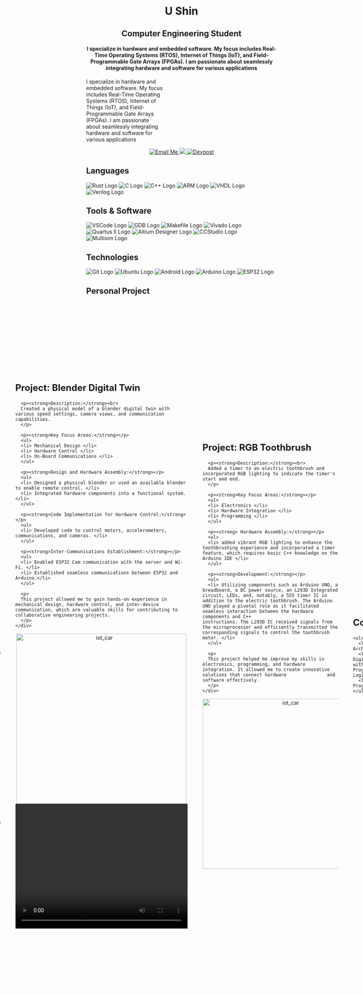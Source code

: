 <!-- ------------------------------- Headers ------------------------------- -->

<h1 align="center"> </h1>
<h1 align="center"> U Shin </h1>
<h2 align="center"> Computer Engineering Student </h2>

<h4 align="center">  I specialize in hardware and embedded software. My focus includes Real-Time Operating Systems (RTOS), Internet of Things (IoT), and Field-Programmable Gate Arrays (FPGAs). I am passionate about seamlessly integrating hardware and software for various applications </h4>

<!-- ------------------------------- Margins Setting ------------------------------- -->

<p style="margin-left: 300x; margin-right: 300px;">I specialize in hardware and embedded software. My focus includes Real-Time Operating Systems (RTOS), Internet of Things (IoT), and Field-Programmable Gate Arrays (FPGAs). I am passionate about seamlessly integrating hardware and software for various applications</p>

<!-- ------------------------------- Socials ------------------------------- -->

<p align="center">
  <a href="mailto:ushin@buffalo.edu" style="margin: 0">
    <img src="https://img.shields.io/badge/Email%20Me-blue?style=for-the-badge&logo=gmail" alt="Email Me">
  </a>

  <a href="https://www.linkedin.com/in/u-shin" rel="nofollow" style="margin: 0">
    <img src="https://img.shields.io/badge/LinkedIn-0077B5?style=for-the-badge&logo=linkedin&logoColor=white">
  </a>

  <a href="https://devpost.com/ushin404?ref_content=user-portfolio&ref_feature=portfolio&ref_medium=global-nav" style="margin: 0">
    <img src="https://img.shields.io/badge/Devpost-blue?style=for-the-badge&logo=devpost" alt="Devpost">
  </a>
</p>

## Languages
![Rust Logo](https://img.shields.io/badge/Rust-000000?style=for-the-badge&logo=rust&logoColor=white)
![C Logo](https://img.shields.io/badge/C-00599C?style=for-the-badge&logo=c&logoColor=white)
![C++ Logo](https://img.shields.io/badge/C++-00599C?style=for-the-badge&logo=c%2B%2B&logoColor=white)
![ARM Logo](https://img.shields.io/badge/ARM-00979D?style=for-the-badge&logo=arm&logoColor=white)
![VHDL Logo](https://img.shields.io/badge/VHDL-543978?style=for-the-badge&logo=vhdl&logoColor=white)
![Verilog Logo](https://img.shields.io/badge/Verilog-0052CC?style=for-the-badge&logo=verilog&logoColor=white)

## Tools & Software
![VSCode Logo](https://img.shields.io/badge/VSCode-007ACC?style=for-the-badge&logo=visual-studio-code&logoColor=white)
![GDB Logo](https://img.shields.io/badge/GDB-F05032?style=for-the-badge&logo=gdb&logoColor=white)
![Makefile Logo](https://img.shields.io/badge/Makefile-000000?style=for-the-badge&logo=gnu-make&logoColor=white)
![Vivado Logo](https://img.shields.io/badge/Vivado-AC4144?style=for-the-badge&logo=xilinx&logoColor=white)
![Quartus II Logo](https://img.shields.io/badge/Quartus%20II-0081CD?style=for-the-badge&logo=altera&logoColor=white)
![Altium Designer Logo](https://img.shields.io/badge/Altium%20Designer-0043CE?style=for-the-badge&logo=altium&logoColor=white)
![CCStudio Logo](https://img.shields.io/badge/CCStudio-0078D4?style=for-the-badge&logo=ti&logoColor=white)
![Multisim Logo](https://img.shields.io/badge/Multisim-FF6600?style=for-the-badge&logo=national-instruments&logoColor=white)

## Technologies
![Git Logo](https://img.shields.io/badge/Git-F05032?style=for-the-badge&logo=git&logoColor=white)
![Ubuntu Logo](https://img.shields.io/badge/Ubuntu-E95420?style=for-the-badge&logo=ubuntu&logoColor=white)
![Android Logo](https://img.shields.io/badge/Android-3DDC84?style=for-the-badge&logo=android&logoColor=white)
![Arduino Logo](https://img.shields.io/badge/Arduino-00979D?style=for-the-badge&logo=arduino&logoColor=white)
![ESP32 Logo](https://img.shields.io/badge/ESP32-000000?style=for-the-badge&logo=esp32&logoColor=white)

## Personal Project

<!-- ------------------------------- Project 1 ------------------------------- -->

 <div style="display: flex; justify-content: center; align-items: center;">
    <div style="flex: 1; max-width: 50%; padding: 20px;">
      <h2 style="font-size: 24px;">Project: IoT Remote Control Car</h2>
      
      <p><strong>Description:</strong><br>
      This project utilizes an ESP32 microcontroller with Bluetooth capabilities, allowing your   smartphone to connect to an app that emulates a physical controller. Simply press the "En"            
      button on the ESP32 to pair with your phone via the "Arduino BT Joystick" app.
      </p>
      
      <p><strong>Key Focus Areas:</strong></p>
      <ul>
      <li> Hardware Integration </li>
      <li> Programming </li>
      </ul>
      
      <p><strong>Development Process:</strong></p>
      <ul>
      <li> Disassembled a Walmart RC car while retaining its motor driver and microcontroller. </li>
      <li> Replaced the internal microcontroller with a more powerful ESP32. </li>
      <li> Utilized the existing motor driver for precise control of car movements (forward,       
           backward, left, and right turns). </li>
      <li> Connected the soldered wires to GPIO pins on the ESP32. </li>
      <li> Programmed the system using Arduino IDE to establish inputs and outputs. </li>
      <li> Incorporated Bluetooth functionality using ESP32 documentation code. </li>
      <li> Added LED indicators for Bluetooth mode and audio feedback for control actions. </li>
      </ul>
  
      <p>
      This project allowed me to apply my passion for RC technology and develop expertise in IoT, hardware modification, and microcontroller programming.
      </p>
    </div>

  <div style="flex: 1; text-align: center;">
    <!-- Pictures go here -->
    <p align="center">
      <img src="https://github.com/ushin-cse/ushin-cse.github.io/assets/55006699/29d98a4a-fda4-4851-91d7-4c27af35682d" alt="iot_car" width="450">
      <img src="https://github.com/ushin-cse/ushin-cse.github.io/assets/55006699/0d615888-05a3-4e32-887d-4290270ac935" alt="iot_car" width="450">
    </p>
  </div>
</div>

<!-- ------------------------------- Project 2 ------------------------------- -->

  <div style="display: flex; justify-content: center; align-items: center;">
    <div style="flex: 1; max-width: 50%; padding: 20px;">
      <h2 style="font-size: 24px;">Project: Blender Digital Twin</h2>
      
      <p><strong>Description:</strong><br>
      Created a physical model of a blender digital twin with various speed settings, camera views, and communication capabilities.
      </p>
      
      <p><strong>Key Focus Areas:</strong></p>
      <ul>
      <li> Mechanical Design </li>
      <li> Hardware Control </li>
      <li> On-Board Communications </li>
      </ul>
      
      <p><strong>Design and Hardware Assembly:</strong></p>
      <ul>
      <li> Designed a physical blender or used an available blender to enable remote control. </li>
      <li> Integrated hardware components into a functional system. </li>
      </ul>
      
      <p><strong>Code Implementation for Hardware Control:</strong></p>
      <ul>
      <li> Developed code to control motors, accelerometers, communications, and cameras. </li>
      </ul>
  
      <p><strong>Inter-Communications Establishment:</strong></p>
      <ul>
      <li> Enabled ESP32 Cam communication with the server and Wi-Fi. </li>
      <li> Established seamless communications between ESP32 and Arduino.</li>
      </ul>
  
      <p>
      This project allowed me to gain hands-on experience in mechanical design, hardware control, and inter-device communication, which are valuable skills for contributing to        collaborative engineering projects.
      </p>
    </div>

  <div style="flex: 1; text-align: center;">
    <!-- Pictures go here -->
    <p align="center">
      <img src="https://github.com/ushin-cse/ushin-cse.github.io/assets/55006699/aed78695-dbe6-4600-9d63-341d8b7206a0" alt="iot_car" width="450">
      <video width="455" height="330" controls>
      <source src="https://github.com/ushin-cse/ushin-cse.github.io/assets/55006699/fa15ea39-5e31-4252-b0ad-a6a41c55ee50" type="video/mp4">
      </video>
    </p>
  </div>
</div>

<!-- ------------------------------- Project 2 ------------------------------- -->

  <div style="display: flex; justify-content: center; align-items: center;">
    <div style="flex: 1; max-width: 50%; padding: 20px;">
      <h2 style="font-size: 24px;">Project: RGB Toothbrush</h2>
      
      <p><strong>Description:</strong><br>
      Added a timer to an electric toothbrush and incorporated RGB lighting to indicate the timer's start and end.
      </p>
      
      <p><strong>Key Focus Areas:</strong></p>
      <ul>
      <li> Electronics </li>
      <li> Hardware Integration </li>
      <li> Programming </li>
      </ul>
      
      <p><strong> Hardware Assembly:</strong></p>
      <ul>
      <li> added vibrant RGB lighting to enhance the toothbrushing experience and incorporated a timer feature, which requires basic C++ knowledge on the Arduino IDE </li>
      </ul>
      
      <p><strong>Development:</strong></p>
      <ul>
      <li> Utilizing components such as Arduino UNO, a breadboard, a DC power source, an L293D Integrated circuit, LEDs, and, notably, a 555 timer IC in                                    addition to the electric toothbrush. The Arduino UNO played a pivotal role as it facilitated seamless interaction between the hardware components and C++                        instructions. The L293D IC received signals from the microprocessor and efficiently transmitted the corresponding signals to control the toothbrush motor. </li>
      </ul>
  
      <p>
      This project helped me improve my skills in electronics, programming, and hardware integration. It allowed me to create innovative solutions that connect hardware               and software effectively.
      </p>
    </div>

  <div style="flex: 1; text-align: center;">
    <!-- Pictures go here -->
    <p align="center">
      <img src="https://github.com/ushin-cse/ushin-cse.github.io/assets/55006699/1ae06f31-56e0-4abb-b723-61730b174ec4" alt="iot_car" width="450">
    </p>
  </div>
</div>

<!-- ------------------------------- Courses ------------------------------- -->

<div style="display: flex;">
  <div style="flex: 1; max-width: 50%; padding: 20px;">
    <h2 style="font-size: 24px;">Courses</h2>

    <ul>
      <li>Computer Architecture</li>
      <li>HDL Based Digital Design with Programmable Logic</li>
      <li>Systems Programming</li>
    </ul>
    
  </div>
</div>

<!-- ------------------------------- Statistics ------------------------------- -->

<p align="center">
  <img src="https://awesome-github-stats.azurewebsites.net/user-stats/ushin-cse?cardType=github&theme=vue-dark&preferLogin=false" alt="My Awesome Stats">
</p>
